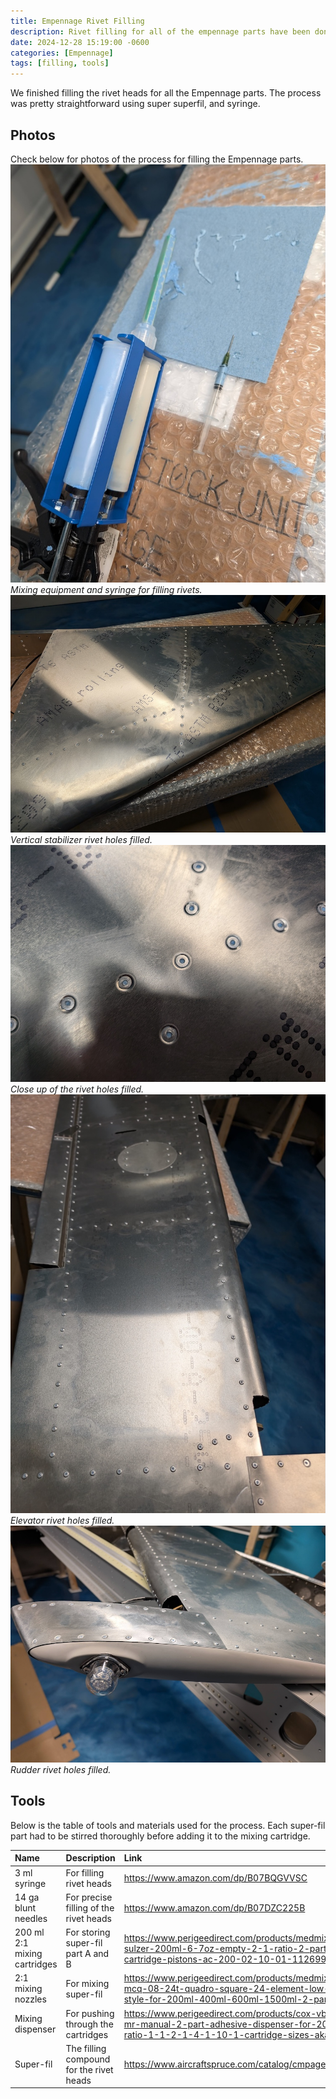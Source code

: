 ```yaml
---
title: Empennage Rivet Filling
description: Rivet filling for all of the empennage parts have been done.
date: 2024-12-28 15:19:00 -0600
categories: [Empennage]
tags: [filling, tools]
---
```


We finished filling the rivet heads for all the Empennage parts. The process was pretty straightforward using super superfil, and syringe.


## Photos
Check below for photos of the process for filling the Empennage parts.
![filling-1](/assets/img/posts/empennage/rivet-filling-1.jpg)
_Mixing equipment and syringe for filling rivets._
![filling-2](/assets/img/posts/empennage/rivet-filling-2.jpg)
_Vertical stabilizer rivet holes filled._
![filling-3](/assets/img/posts/empennage/rivet-filling-3.jpg)
_Close up of the rivet holes filled._
![filling-4](/assets/img/posts/empennage/rivet-filling-4.jpg)
_Elevator rivet holes filled._
![filling-5](/assets/img/posts/empennage/rivet-filling-5.jpg)
_Rudder rivet holes filled._


## Tools
Below is the table of tools and materials used for the process. Each super-fil part had to be stirred thoroughly before adding it to the mixing cartridge.

| Name                         | Description                              | Link                                                                                                                                                         |
|:-----------------------------|:-----------------------------------------|:-------------------------------------------------------------------------------------------------------------------------------------------------------------|
| 3 ml syringe                 | For filling rivet heads                  | https://www.amazon.com/dp/B07BQGVVSC                                                                                                                         |
| 14 ga blunt needles          | For precise filling of the rivet heads   | https://www.amazon.com/dp/B07DZC225B                                                                                                                         |
| 200 ml 2:1 mixing cartridges | For storing super-fil part A and B       | https://www.perigeedirect.com/products/medmix-mixpac-sulzer-200ml-6-7oz-empty-2-1-ratio-2-part-c-system-cartridge-pistons-ac-200-02-10-01-112699             |
| 2:1 mixing nozzles           | For mixing super-fil                     | https://www.perigeedirect.com/products/medmix-sulzer-mcq-08-24t-quadro-square-24-element-low-waste-bell-style-for-200ml-400ml-600ml-1500ml-2-part-cartridges |
| Mixing dispenser             | For pushing through the cartridges       | https://www.perigeedirect.com/products/cox-vbm-200x-mr-manual-2-part-adhesive-dispenser-for-200ml-multi-ratio-1-1-2-1-4-1-10-1-cartridge-sizes-aka-m200xmr   |
| Super-fil                    | The filling compound for the rivet heads | https://www.aircraftspruce.com/catalog/cmpages/superfil.php                                                                                                  |
